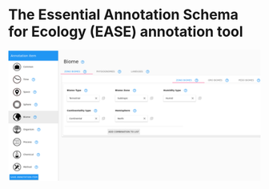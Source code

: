# The Essential Annotation Schema for Ecology (EASE) annotation tool


![ease annotation tool](assets/ease.annotation.example.png)

